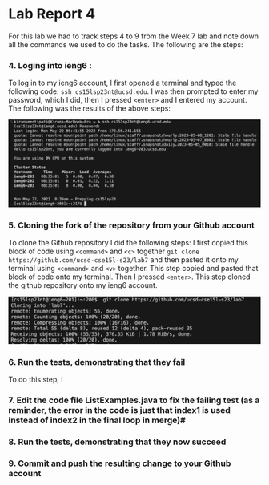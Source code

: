 # Lab Report 4 #
For this lab we had to track steps 4 to 9 from the Week 7 lab and note down all the commands we used to do the tasks. The following are the steps:
### 4. Loging into ieng6 : #
To log in to my ieng6 account, I first opened a terminal and typed the following code: `ssh cs15lsp23nt@ucsd.edu`. I was then prompted to enter my password, which I did, then I pressed `<enter>` and I entered my account. The following was the results of the above steps:

![step4)](step4.png)

### 5. Cloning the fork of the repository from your Github account #
To clone the Github repository I did the following steps:
I first copied this block of code using `<command>` and `<c>` together `git clone https://github.com/ucsd-cse15l-s23/lab7` and then pasted it onto my terminal using `<command>` and `<v>` together. This step copied and pasted that block of code onto my terminal. Then I pressed `<enter>`. This step cloned the github repository onto my ieng6 account. 

![step5)](step5.png)

### 6. Run the tests, demonstrating that they fail #
To do this step, I 
### 7. Edit the code file ListExamples.java to fix the failing test (as a reminder, the error in the code is just that index1 is used instead of index2 in the final loop in merge)#
### 8. Run the tests, demonstrating that they now succeed #
### 9. Commit and push the resulting change to your Github account #
